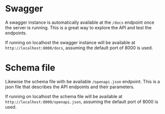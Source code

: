 # Swagger

A swagger instance is automatically available at the `/docs` endpoint once the server is running. This is a great way to explore the API and test the endpoints.

If running on localhost the swagger instance will be available at `http://localhost:8000/docs`, assuming the default port of 8000 is used.

# Schema file

Likewise the schema file with be available `/openapi.json` endpoint. This is a json file that describes the API endpoints and their parameters.

If running on localhost the schema file will be available at `http://localhost:8000/openapi.json`, assuming the default port of 8000 is used.